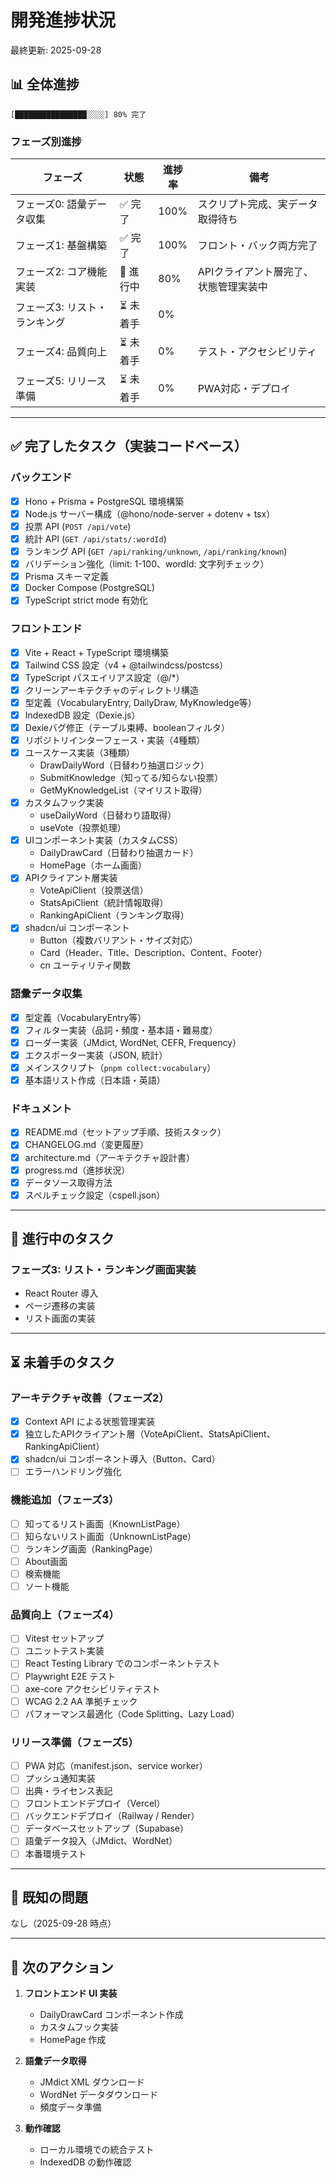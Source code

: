 # 開発進捗状況

最終更新: 2025-09-28

## 📊 全体進捗

```
[████████████████░░░░] 80% 完了
```

### フェーズ別進捗

| フェーズ | 状態 | 進捗率 | 備考 |
|---------|------|--------|------|
| フェーズ0: 語彙データ収集 | ✅ 完了 | 100% | スクリプト完成、実データ取得待ち |
| フェーズ1: 基盤構築 | ✅ 完了 | 100% | フロント・バック両方完了 |
| フェーズ2: コア機能実装 | 🚧 進行中 | 80% | APIクライアント層完了、状態管理実装中 |
| フェーズ3: リスト・ランキング | ⏳ 未着手 | 0% | |
| フェーズ4: 品質向上 | ⏳ 未着手 | 0% | テスト・アクセシビリティ |
| フェーズ5: リリース準備 | ⏳ 未着手 | 0% | PWA対応・デプロイ |

---

## ✅ 完了したタスク（実装コードベース）

### バックエンド
- [x] Hono + Prisma + PostgreSQL 環境構築
- [x] Node.js サーバー構成（@hono/node-server + dotenv + tsx）
- [x] 投票 API (`POST /api/vote`)
- [x] 統計 API (`GET /api/stats/:wordId`)
- [x] ランキング API (`GET /api/ranking/unknown`, `/api/ranking/known`)
- [x] バリデーション強化（limit: 1-100、wordId: 文字列チェック）
- [x] Prisma スキーマ定義
- [x] Docker Compose (PostgreSQL)
- [x] TypeScript strict mode 有効化

### フロントエンド
- [x] Vite + React + TypeScript 環境構築
- [x] Tailwind CSS 設定（v4 + @tailwindcss/postcss）
- [x] TypeScript パスエイリアス設定（@/*）
- [x] クリーンアーキテクチャのディレクトリ構造
- [x] 型定義（VocabularyEntry, DailyDraw, MyKnowledge等）
- [x] IndexedDB 設定（Dexie.js）
- [x] Dexieバグ修正（テーブル束縛、booleanフィルタ）
- [x] リポジトリインターフェース・実装（4種類）
- [x] ユースケース実装（3種類）
  - DrawDailyWord（日替わり抽選ロジック）
  - SubmitKnowledge（知ってる/知らない投票）
  - GetMyKnowledgeList（マイリスト取得）
- [x] カスタムフック実装
  - useDailyWord（日替わり語取得）
  - useVote（投票処理）
- [x] UIコンポーネント実装（カスタムCSS）
  - DailyDrawCard（日替わり抽選カード）
  - HomePage（ホーム画面）
- [x] APIクライアント層実装
  - VoteApiClient（投票送信）
  - StatsApiClient（統計情報取得）
  - RankingApiClient（ランキング取得）
- [x] shadcn/ui コンポーネント
  - Button（複数バリアント・サイズ対応）
  - Card（Header、Title、Description、Content、Footer）
  - cn ユーティリティ関数

### 語彙データ収集
- [x] 型定義（VocabularyEntry等）
- [x] フィルター実装（品詞・頻度・基本語・難易度）
- [x] ローダー実装（JMdict, WordNet, CEFR, Frequency）
- [x] エクスポーター実装（JSON, 統計）
- [x] メインスクリプト（`pnpm collect:vocabulary`）
- [x] 基本語リスト作成（日本語・英語）

### ドキュメント
- [x] README.md（セットアップ手順、技術スタック）
- [x] CHANGELOG.md（変更履歴）
- [x] architecture.md（アーキテクチャ設計書）
- [x] progress.md（進捗状況）
- [x] データソース取得方法
- [x] スペルチェック設定（cspell.json）

---

## 🚧 進行中のタスク

### フェーズ3: リスト・ランキング画面実装
- React Router 導入
- ページ遷移の実装
- リスト画面の実装

---

## ⏳ 未着手のタスク

### アーキテクチャ改善（フェーズ2）
- [x] Context API による状態管理実装
- [x] 独立したAPIクライアント層（VoteApiClient、StatsApiClient、RankingApiClient）
- [x] shadcn/ui コンポーネント導入（Button、Card）
- [ ] エラーハンドリング強化

### 機能追加（フェーズ3）
- [ ] 知ってるリスト画面（KnownListPage）
- [ ] 知らないリスト画面（UnknownListPage）
- [ ] ランキング画面（RankingPage）
- [ ] About画面
- [ ] 検索機能
- [ ] ソート機能

### 品質向上（フェーズ4）
- [ ] Vitest セットアップ
- [ ] ユニットテスト実装
- [ ] React Testing Library でのコンポーネントテスト
- [ ] Playwright E2E テスト
- [ ] axe-core アクセシビリティテスト
- [ ] WCAG 2.2 AA 準拠チェック
- [ ] パフォーマンス最適化（Code Splitting、Lazy Load）

### リリース準備（フェーズ5）
- [ ] PWA 対応（manifest.json、service worker）
- [ ] プッシュ通知実装
- [ ] 出典・ライセンス表記
- [ ] フロントエンドデプロイ（Vercel）
- [ ] バックエンドデプロイ（Railway / Render）
- [ ] データベースセットアップ（Supabase）
- [ ] 語彙データ投入（JMdict、WordNet）
- [ ] 本番環境テスト

---

## 🐛 既知の問題

なし（2025-09-28 時点）

---

## 📝 次のアクション

1. **フロントエンド UI 実装**
   - DailyDrawCard コンポーネント作成
   - カスタムフック実装
   - HomePage 作成
   
2. **語彙データ取得**
   - JMdict XML ダウンロード
   - WordNet データダウンロード
   - 頻度データ準備
   
3. **動作確認**
   - ローカル環境での統合テスト
   - IndexedDB の動作確認